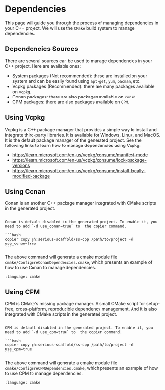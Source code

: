 # Dependencies

This page will guide you through the process of managing dependencies in your C++ project. We will use the `CMake` build system to manage dependencies.

## Dependencies Sources

There are several sources can be used to manage dependencies in your C++ project. Here are available ones:

- System packages (Not recommended): these are installed on your system and can be easily found using `apt-get`, `yum`, `pacman`, etc.
- Vcpkg packages (Recommended): there are many packages available on `vcpkg`.
- Conan packages: there are also packages available on `conan`.
- CPM packages: there are also packages available on `CPM`.


## Using Vcpkg

Vcpkg is a C++ package manager that provides a simple way to install and integrate third-party libraries. It is available for Windows, Linux, and MacOS. It is the default package manager of the generated project. See the following links to learn how to manage dependencies using Vcpkg:

- <https://learn.microsoft.com/en-us/vcpkg/consume/manifest-mode>
- <https://learn.microsoft.com/en-us/vcpkg/consume/lock-package-versions>
- <https://learn.microsoft.com/en-us/vcpkg/consume/install-locally-modified-package>


## Using Conan

Conan is an another C++ package manager integrated with CMake scripts in the generated project.

````{note}

Conan is default disabled in the generated project. To enable it, you need to add `-d use_conan=true` to  the copier command.

```bash
copier copy gh:serious-scaffold/ss-cpp /path/to/project -d use_conan=true
```
````

The above command will generate a cmake module file `cmake/ConfigureConanDependencies.cmake`, which presents an example of how to use Conan to manage dependencies.

```{literalinclude} ../../template/cmake/[% if use_conan == true %]ConfigureConanDependencies.cmake[% endif %]
:language: cmake
```

## Using CPM

CPM is CMake's missing package manager. A small CMake script for setup-free, cross-platform, reproducible dependency management. And it is also integrated with CMake scripts in the generated project.

````{note}

CPM is default disabled in the generated project. To enable it, you need to add `-d use_cpm=true` to  the copier command.

```bash
copier copy gh:serious-scaffold/ss-cpp /path/to/project -d use_cpm=true
```
````


The above command will generate a cmake module file `cmake/ConfigureCPMDependencies.cmake`, which presents an example of how to use CPM to manage dependencies.


```{literalinclude} ../../template/cmake/[% if use_cpm == true %]ConfigureCPMDependencies.cmake[% endif %]
:language: cmake
```
